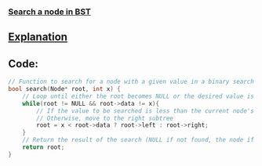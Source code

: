 ### [Search a node in BST](https://www.geeksforgeeks.org/problems/search-a-node-in-bst/1)

## [Explanation](https://takeuforward.org/binary-tree/search-in-a-binary-search-tree/)

## Code:
```cpp
// Function to search for a node with a given value in a binary search tree
bool search(Node* root, int x) {
    // Loop until either the root becomes NULL or the desired value is found
    while(root != NULL && root->data != x){
        // If the value to be searched is less than the current node's data, move to the left subtree
        // Otherwise, move to the right subtree
        root = x < root->data ? root->left : root->right;
    }
    // Return the result of the search (NULL if not found, the node if found)
    return root;
}
```
